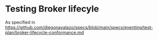 # Testing Broker lifecyle

As specified in https://github.com/diegonayalazo/specs/blob/main/specs/eventing/test-plan/broker-lifecycle-conformance.md